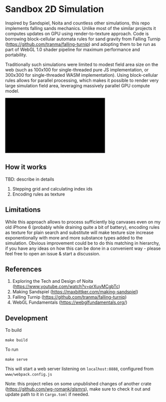 # Sandbox 2D Simulation

Inspired by Sandspiel, Noita and countless other simulations, this repo implements falling sands mechanics. Unlike most of the similar projects it computes updates on GPU using render-to-texture approach. Code is borrowing block-cellular automata rules for sand gravity from Falling Turnip (https://github.com/tranma/falling-turnip) and adopting them to be run as part of WebGL 1.0 shader pipeline for maximum performance and portability.

Traditionally such simulations were limited to modest field area size on the web (such as 100x100 for single-threaded pure JS implementation, or 300x300 for single-threaded WASM implementation). Using block-cellular rules allows for parallel processing, which makes it possible to render very large simulation field area, leveraging massively parallel GPU compute model.

<img src="/docs/preview.gif">

## How it works

TBD: describe in details

1. Stepping grid and calculating index ids
2. Encoding rules as texture

## Limitations

While this approach allows to process sufficiently big canvases even on my old iPhone 6 (probably while draining quite a bit of battery), encoding rules as texture for plain search and substitute will make texture size increase exponentionally with more and more substance types added to the simulation. Obvious improvement could be to do this matching in hierarchy, if you have any ideas on how this can be done in a convenient way - please feel free to open an issue & start a discussion.

## References

1. Exploring the Tech and Design of Noita (https://www.youtube.com/watch?v=prXuyMCgbTc)
2. Making Sandspiel (https://maxbittker.com/making-sandspiel)
3. Falling Turnip (https://github.com/tranma/falling-turnip)
4. WebGL Fundamentals (https://webglfundamentals.org/)

## Development

To build

```make build```

To run

```make serve```

This will start a web server listening on `localhost:8888`, configured from `www/webpack.config.js`

Note: this project relies on some unpublished changes of another crate (https://github.com/wg-romank/glsmrs), make sure to check it out and update path to it in `Cargo.toml` if needed.
